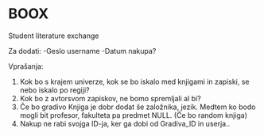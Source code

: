 # BOOX
Student literature exchange

Za dodati:
-Geslo username
-Datum nakupa? 

Vprašanja:

1) Kok bo s krajem univerze, kok se bo iskalo med knjigami in zapiski, se nebo iskalo po regiji? 
2) Kok bo z avtorsvom zapiskov, ne bomo spremljali al bi? 
3) Če bo gradivo Knjiga je dobr dodat še založnika, jezik. Medtem ko bodo mogli bit profesor, fakulteta pa predmet NULL. (Če bo random knjiga)
4) Nakup ne rabi svojga ID-ja, ker ga dobi od Gradiva_ID in userja..


